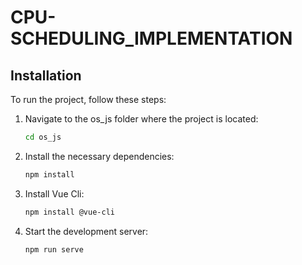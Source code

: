 # CPU-SCHEDULING_IMPLEMENTATION

## Installation

To run the project, follow these steps:


1. Navigate to the os_js folder where the project is located:
    ```sh
    cd os_js
    ```
2. Install the necessary dependencies:
    ```sh
    npm install
    ```

3. Install Vue Cli:
    ```sh
    npm install @vue-cli
    ```

4. Start the development server:
    ```sh
    npm run serve
    ```